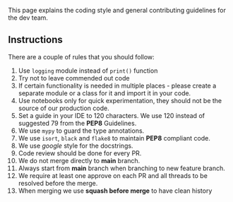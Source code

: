 This page explains the coding style and general contributing guidelines for the dev team.

## Instructions

There are a couple of rules that you should follow:

1. Use `logging` module instead of `print()` function
2. Try not to leave commended out code
3. If certain functionality is needed in multiple places - please create a separate module or a class for it and import it in your code.
4. Use notebooks only for quick experimentation, they should not be the source of our production code.
5. Set a guide in your IDE to 120 characters. We use 120 instead of suggested 79 from the **PEP8** Guidelines.
6. We use `mypy` to guard the type annotations.
7. We use `isort`, `black` and `flake8` to maintain **PEP8** compliant code.
8. We use _google_ style for the docstrings.
9. Code review should be done for every PR.
10. We do not merge directly to **main** branch.
11. Always start from **main** branch when branching to new feature branch.
12. We require at least one approve on each PR and all threads to be resolved before the merge.
13. When merging we use **squash before merge** to have clean history
